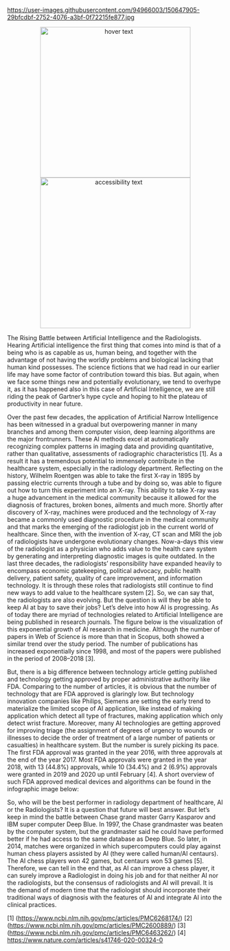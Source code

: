 https://user-images.githubusercontent.com/94966003/150647905-29bfcdbf-2752-4076-a3bf-0f72215fe877.jpg

<p align="center">
  <img src="https://user-images.githubusercontent.com/94966003/150647905-29bfcdbf-2752-4076-a3bf-0f72215fe877.jpg" width="350" title="hover text">
  <img src="https://user-images.githubusercontent.com/94966003/150647905-29bfcdbf-2752-4076-a3bf-0f72215fe877.jpg" width="350" alt="accessibility text">
</p>

The Rising Battle between Artificial Intelligence and the Radiologists.
Hearing Artificial intelligence the first thing that comes into mind is that of a being who is as capable as us, human being, and together with the advantage of not having the worldly problems and biological lacking that human kind possesses. The science fictions that we had read in our earlier life may have some factor of contribution toward this bias. But again, when we face some things new and potentially evolutionary, we tend to overhype it, as it has happened also in this case of Artificial Intelligence, we are still riding the peak of Gartner’s hype cycle and hoping to hit the plateau of productivity in near future.  
  
Over the past few decades, the application of Artificial Narrow Intelligence has been witnessed in a gradual but overpowering manner in many branches and among them computer vision, deep learning algorithms are the major frontrunners. These AI methods excel at automatically recognizing complex patterns in imaging data and providing quantitative, rather than qualitative, assessments of radiographic characteristics [1]. As a result it has a tremendous potential to immensely contribute in the healthcare system, especially in the radiology department.
Reflecting on the history, Wilhelm Roentgen was able to take the first X-ray in 1895 by passing electric currents through a tube and by doing so, was able to figure out how to turn this experiment into an X-ray. This ability to take X-ray was a huge advancement in the medical community because it allowed for the diagnosis of fractures, broken bones, ailments and much more. Shortly after discovery of X-ray, machines were produced and the technology of X-ray became a commonly used diagnostic procedure in the medical community and that marks the emerging of the radiologist job in the current world of healthcare. Since then, with the invention of X-ray, CT scan and MRI the job of radiologists have undergone evolutionary changes.
Now-a-days this view of the radiologist as a physician who adds value to the health care system by generating and interpreting diagnostic images is quite outdated. In the last three decades, the radiologists’ responsibility have expanded heavily to encompass economic gatekeeping, political advocacy, public health delivery, patient safety, quality of care improvement, and information technology. It is through these roles that radiologists still continue to find new ways to add value to the healthcare system [2]. So, we can say that, the radiologists are also evolving. But the question is will they be able to keep AI at bay to save their jobs?
Let’s delve into how AI is progressing. As of today there are myriad of technologies related to Artificial Intelligence are being published in research journals. The figure below is the visualization of this exponential growth of AI research in medicine. Although the number of papers in Web of Science is more than that in Scopus, both showed a similar trend over the study period. The number of publications has increased exponentially since 1998, and most of the papers were published in the period of 2008–2018 [3].
 
But, there is a big difference between technology article getting published and technology getting approved by proper administrative authority like FDA. Comparing to the number of articles, it is obvious that the number of technology that are FDA approved is glaringly low. But technology innovation companies like Philips, Siemens  are setting the early trend to materialize the limited scope of AI application, like instead of making application which detect all type of fractures, making application which only detect wrist fracture. Moreover, many AI technologies are getting approved for improving triage (the assignment of degrees of urgency to wounds or illnesses to decide the order of treatment of a large number of patients or casualties) in healthcare system. But the number is surely picking its pace. 
The first FDA approval was granted in the year 2016, with three approvals at the end of the year 2017. Most FDA approvals were granted in the year 2018, with 13 (44.8%) approvals, while 10 (34.4%) and 2 (6.9%) approvals were granted in 2019 and 2020 up until February [4]. A short overview of such FDA approved medical devices and algorithms can be found in the infographic image below:
 

So, who will be the best performer in radiology department of healthcare, AI or the Radiologists? It is a question that future will best answer. But let’s keep in mind the battle between Chase grand master Garry Kasparov and IBM super computer Deep Blue. In 1997, the Chase grandmaster was beaten by the computer system, but the grandmaster said he could have performed better if he had access to the same database as Deep Blue. So later, in 2014, matches were organized in which supercomputers could play against human chess players assisted by AI (they were called human/AI centaurs). The AI chess players won 42 games, but centaurs won 53 games [5].
Therefore, we can tell in the end that, as AI can improve a chess player, it can surely improve a Radiologist in doing his job and for that neither AI nor the radiologists, but the consensus of radiologists and AI will prevail. It is the demand of modern time that the radiologist should incorporate their traditional ways of diagnosis with the features of AI and integrate AI into the clinical practices.



[1] (https://www.ncbi.nlm.nih.gov/pmc/articles/PMC6268174/)
[2] (https://www.ncbi.nlm.nih.gov/pmc/articles/PMC2600889/)
[3] (https://www.ncbi.nlm.nih.gov/pmc/articles/PMC6463262/)
[4] https://www.nature.com/articles/s41746-020-00324-0





